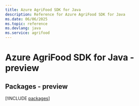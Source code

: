 ```yaml
---
title: Azure AgriFood SDK for Java
description: Reference for Azure AgriFood SDK for Java
ms.date: 06/06/2025
ms.topic: reference
ms.devlang: java
ms.service: agrifood
---
```

# Azure AgriFood SDK for Java - preview
## Packages - preview
[!INCLUDE [packages](agrifood-index.md)]